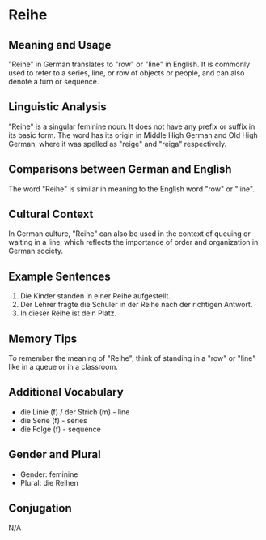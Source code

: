 # Reihe
## Meaning and Usage
"Reihe" in German translates to "row" or "line" in English. It is commonly used to refer to a series, line, or row of objects or people, and can also denote a turn or sequence.

## Linguistic Analysis
"Reihe" is a singular feminine noun. It does not have any prefix or suffix in its basic form. The word has its origin in Middle High German and Old High German, where it was spelled as "reige" and "reiga" respectively.

## Comparisons between German and English
The word "Reihe" is similar in meaning to the English word "row" or "line".

## Cultural Context
In German culture, "Reihe" can also be used in the context of queuing or waiting in a line, which reflects the importance of order and organization in German society.

## Example Sentences
1. Die Kinder standen in einer Reihe aufgestellt.
2. Der Lehrer fragte die Schüler in der Reihe nach der richtigen Antwort.
3. In dieser Reihe ist dein Platz.

## Memory Tips
To remember the meaning of "Reihe", think of standing in a "row" or "line" like in a queue or in a classroom.

## Additional Vocabulary
- die Linie (f) / der Strich (m) - line
- die Serie (f) - series
- die Folge (f) - sequence

## Gender and Plural
- Gender: feminine
- Plural: die Reihen

## Conjugation
N/A
